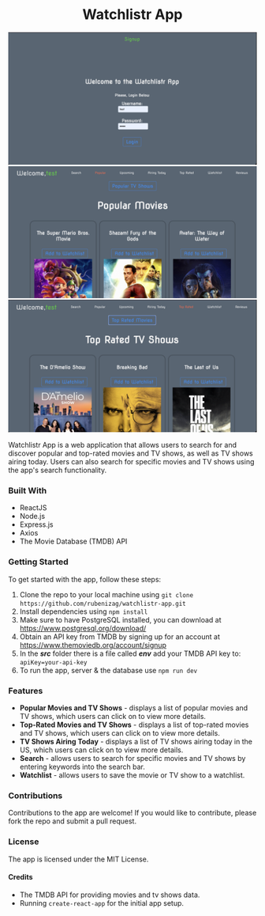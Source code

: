 <h1 align="center">Watchlistr App</h1>

![Watchlistr Login Page](/src/styles/LoginPage.png)
![Watchlistr Popular Movies](/src/styles/PopularMovies.png)
![Watchlistr Top Rated TV Shows](/src/styles/TopRatedTVShows.png)

Watchlistr App is a web application that allows users to search for and discover popular and top-rated movies and TV shows, as well as TV shows airing today. Users can also search for specific movies and TV shows using the app's search functionality.

### Built With
* ReactJS
* Node.js
* Express.js
* Axios
* The Movie Database (TMDB) API

### Getting Started

To get started with the app, follow these steps:

1. Clone the repo to your local machine using ```git clone https://github.com/rubenizag/watchlistr-app.git```
2. Install dependencies using ```npm install```
3. Make sure to have PostgreSQL installed, you can download at https://www.postgresql.org/download/
4. Obtain an API key from TMDB by signing up for an account at https://www.themoviedb.org/account/signup
5. In the ***src*** folder there is a file called ***env*** add your TMDB API key to: ```apiKey=your-api-key```
6. To run the app, server & the database use ```npm run dev```


### Features

* __Popular Movies and TV Shows__ - displays a list of popular movies and TV shows, which users can click on to view more details.
* __Top-Rated Movies and TV Shows__ - displays a list of top-rated movies and TV shows, which users can click on to view more details.
* __TV Shows Airing Today__ - displays a list of TV shows airing today in the US, which users can click on to view more details.
* __Search__ - allows users to search for specific movies and TV shows by entering keywords into the search bar.
* __Watchlist__ - allows users to save the movie or TV show to a watchlist.

### Contributions

Contributions to the app are welcome! If you would like to contribute, please fork the repo and submit a pull request.

### License

The app is licensed under the MIT License.

#### Credits

* The TMDB API for providing movies and tv shows data.
* Running ```create-react-app``` for the initial app setup.
